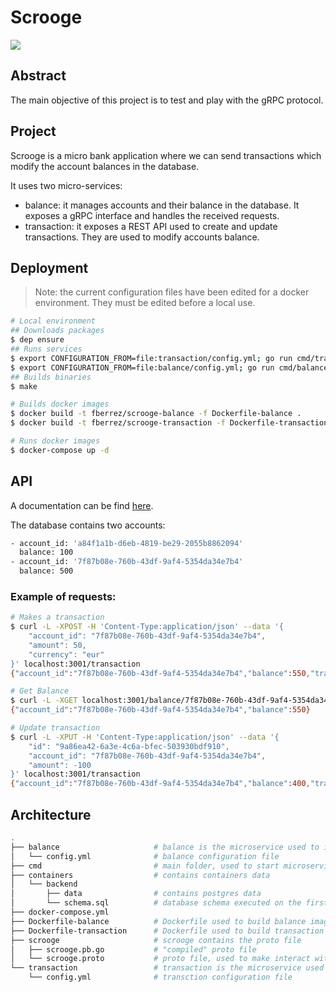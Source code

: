 # Scrooge

<a href="https://goreportcard.com/report/github.com/fberrez/scrooge"><img src="https://goreportcard.com/badge/github.com/fberrez/scrooge"></a>

## Abstract

The main objective of this project is to test and play with the gRPC protocol.

## Project

Scrooge is a micro bank application where we can send transactions which modify the account balances in the database.

It uses two micro-services:

- balance: it manages accounts and their balance in the database. It exposes a gRPC interface and handles the received requests.
- transaction: it exposes a REST API used to create and update transactions. They are used to modify accounts balance.

## Deployment

> Note: the current configuration files have been edited for a docker environment. They must be edited before a local use.

```sh
# Local environment
## Downloads packages
$ dep ensure
## Runs services
$ export CONFIGURATION_FROM=file:transaction/config.yml; go run cmd/transaction/main.go
$ export CONFIGURATION_FROM=file:balance/config.yml; go run cmd/balance/main.go
## Builds binaries
$ make

# Builds docker images
$ docker build -t fberrez/scrooge-balance -f Dockerfile-balance .
$ docker build -t fberrez/scrooge-transaction -f Dockerfile-transaction .

# Runs docker images
$ docker-compose up -d
```

## API

A documentation can be find [here](https://app.swaggerhub.com/apis-docs/fberrez/Scrooge/1.0.0).

The database contains two accounts:

```sh
- account_id: 'a84f1a1b-d6eb-4819-be29-2055b8862094'
  balance: 100
- account_id: '7f87b08e-760b-43df-9af4-5354da34e7b4'
  balance: 500
```

### Example of requests:

```sh
# Makes a transaction
$ curl -L -XPOST -H 'Content-Type:application/json' --data '{
	"account_id": "7f87b08e-760b-43df-9af4-5354da34e7b4",
	"amount": 50,
	"currency": "eur"
}' localhost:3001/transaction
{"account_id":"7f87b08e-760b-43df-9af4-5354da34e7b4","balance":550,"transaction_id":"9a86ea42-6a3e-4c6a-bfec-503930bdf910","created_at":"2019-10-12T21:59:57.400141Z"}

# Get Balance
$ curl -L -XGET localhost:3001/balance/7f87b08e-760b-43df-9af4-5354da34e7b4
{"account_id":"7f87b08e-760b-43df-9af4-5354da34e7b4","balance":550}

# Update transaction
$ curl -L -XPUT -H 'Content-Type:application/json' --data '{
	"id": "9a86ea42-6a3e-4c6a-bfec-503930bdf910",
	"account_id": "7f87b08e-760b-43df-9af4-5354da34e7b4",
	"amount": -100
}' localhost:3001/transaction
{"account_id":"7f87b08e-760b-43df-9af4-5354da34e7b4","balance":400,"transaction_id":"9a86ea42-6a3e-4c6a-bfec-503930bdf910","created_at":"2019-10-12T21:59:57.400141Z"}
```

## Architecture

```sh
.
├── balance 					# balance is the microservice used to interact with account balances.
│   └── config.yml 				# balance configuration file
├── cmd 						# main folder, used to start microservices in your local environment
├── containers 					# contains containers data
│   └── backend
│       ├── data 				# contains postgres data
│       └── schema.sql 			# database schema executed on the first run
├── docker-compose.yml			
├── Dockerfile-balance			# Dockerfile used to build balance image
├── Dockerfile-transaction		# Dockerfile used to build transaction image
├── scrooge						# scrooge contains the proto file
│   ├── scrooge.pb.go			# "compiled" proto file
│   └── scrooge.proto			# proto file, used to make interact with balance from the outside
└── transaction					# transaction is the microservice used to makes transactions
    └── config.yml				# transction configuration file

```
